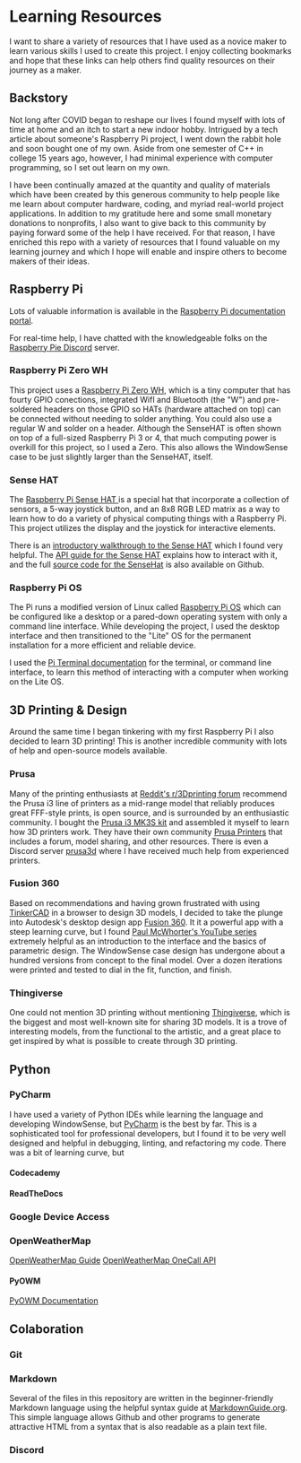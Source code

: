# Learning Resources

I want to share a variety of resources that I have used as a novice 
maker to learn various skills I used to create this project.  I enjoy collecting 
bookmarks and hope that these links can help others find quality resources on 
their journey as a maker.

## Backstory

Not long after COVID began to reshape our lives I found myself with lots of time at home 
and an itch to start a new indoor hobby.  Intrigued by a tech article about someone's 
Raspberry Pi project, I went down the rabbit hole and soon bought one of my own.  Aside from
one semester of C++ in college 15 years ago, however, I had minimal experience with computer programming, 
so I set out learn on my own.  

I have been continually amazed at the quantity and quality 
of materials which have been created by this generous community to help people like me 
learn about computer hardware, coding, and myriad real-world project applications.  In addition
to my gratitude here and some small monetary donations to nonprofits, I also 
want to give back to this community by paying forward some of the help
I have received.  For that reason, I have enriched this repo with a variety of
resources that I found valuable on my learning journey and which I hope
will enable and inspire others to become makers of their ideas.


## Raspberry Pi

Lots of valuable information is available in the [Raspberry Pi documentation portal](https://www.raspberrypi.org/documentation/).

For real-time help, I have chatted with the knowledgeable folks on the [Raspberry Pie Discord](https://discord.gg/HYpS9NC) server.

### Raspberry Pi Zero WH

This project uses a [Raspberry Pi Zero WH](https://www.raspberrypi.org/products/raspberry-pi-zero-w/), which is a tiny computer that has
fourty GPIO conections, integrated WifI and Bluetooth (the "W") and pre-soldered headers 
on those GPIO so HATs (hardware attached on top) can be connected without needing to 
solder anything.  You could also use a regular W and solder on a header.  Although the SenseHAT is often
shown on top of a full-sized Raspberry Pi 3 or 4, that much computing power is overkill for this
project, so I used a Zero.  This also allows the WindowSense case to be just slightly larger than the SenseHAT, itself.

### Sense HAT
The [Raspberry Pi Sense HAT ](https://www.raspberrypi.org/products/sense-hat/) is a special hat that 
incorporate a collection of sensors, a 5-way joystick button, and an 8x8 RGB LED matrix as a way to learn how to do a variety of 
physical computing things with a Raspberry Pi.  This project utilizes the display and the joystick for interactive elements.

There is an [introductory walkthrough to the Sense HAT](https://projects.raspberrypi.org/en/projects/getting-started-with-the-sense-hat) which I found very helpful.
The [API guide for the Sense HAT](https://pythonhosted.org/sense-hat/api/) explains how to interact with it, and the full [source code for the SenseHat](https://github.com/astro-pi/python-sense-hat) is also available on Github.

### Raspberry Pi OS
The Pi runs a modified version of Linux called [Raspberry Pi OS](https://www.raspberrypi.org/software/operating-systems/#raspberry-pi-os-32-bit) 
which can be configured like a desktop or a pared-down operating system with only a command line interface.
While developing the project, I used the desktop interface and then transitioned to the "Lite" OS 
for the permanent installation for a more efficient and reliable device.

I used the [Pi Terminal documentation](https://www.raspberrypi.org/documentation/usage/terminal/) 
for the terminal, or command line interface, to learn this method of 
interacting with a computer when working on the Lite OS.

## 3D Printing & Design
Around the same time I began tinkering with my first Raspberry Pi I also decided 
to learn 3D printing!  This is another incredible community with lots of help
and open-source models available.

### Prusa
Many of the printing enthusiasts at [Reddit's r/3Dprinting forum](https://www.reddit.com/r/3Dprinting/)
recommend the Prusa i3 line of printers as a mid-range model that reliably produces great FFF-style prints, is open source, 
and is surrounded by an enthusiastic community.  I bought the [Prusa i3 MK3S kit](https://shop.prusa3d.com/en/3d-printers/180-original-prusa-i3-mk3s-kit.html)
and assembled it myself to learn how 3D printers work.  They have their own community [Prusa Printers](https://www.prusaprinters.org) that includes a forum, model sharing, 
and other resources.  There is even a Discord server [prusa3d](https://discord.gg/cjk3FuJ) where I 
have received much help from experienced printers.

### Fusion 360
Based on recommendations and having grown frustrated with using [TinkerCAD](https://www.tinkercad.com) 
in a browser to design 3D models, I decided to take the plunge into Autodesk's desktop design app [Fusion 360](https://www.autodesk.com/products/fusion-360/overview).
It it a powerful app with a steep learning curve, but I found [Paul McWhorter's YouTube series](https://www.youtube.com/watch?v=y5tp4QXciK4) extremely helpful as an introduction
to the interface and the basics of parametric design.  The WindowSense case design has undergone about a hundred versions
from concept to the final model.  Over a dozen iterations were printed and tested to dial in the fit, function, and finish.

### Thingiverse
One could not mention 3D printing without mentioning [Thingiverse](https://www.thingiverse.com), which is the biggest and most well-known
site for sharing 3D models.  It is a trove of interesting models, from the functional to the artistic, and 
a great place to get inspired by what is possible to create through 3D printing.

## Python


### PyCharm
I have used a variety of Python IDEs while learning the language and developing WindowSense, but [PyCharm](https://www.jetbrains.com/pycharm/)
is the best by far.  This is a sophisticated tool for professional developers, but I found it to
be very well designed and helpful in debugging, linting, and refactoring my code.  There was a bit of learning curve, but 

#### Codecademy

#### ReadTheDocs

### Google Device Access

### OpenWeatherMap

[OpenWeatherMap Guide](https://openweathermap.org/guide)
[OpenWeatherMap OneCall API](https://openweathermap.org/api/one-call-api)

#### PyOWM

[PyOWM Documentation](https://buildmedia.readthedocs.org/media/pdf/pyowm/latest/pyowm.pdf)

## Colaboration

### Git

### Markdown
Several of the files in this repository are written in the beginner-friendly 
Markdown language using the helpful syntax guide at 
[MarkdownGuide.org](https://www.markdownguide.org/basic-syntax/).  
This simple language allows Github and other programs to generate attractive 
HTML from a syntax that is also readable as a plain text file.

### Discord
